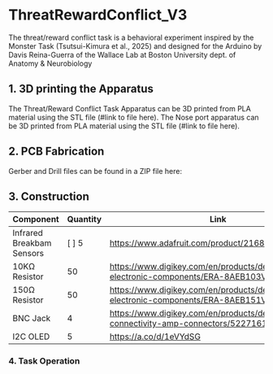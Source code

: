 # ThreatRewardConflict_V3
The threat/reward conflict task is a behavioral experiment inspired by the Monster Task (Tsutsui-Kimura et al., 2025) and designed for the Arduino by Davis Reina-Guerra of the Wallace Lab at Boston University dept. of Anatomy &amp; Neurobiology 

## 1. 3D printing the Apparatus

The Threat/Reward Conflict Task Apparatus can be 3D printed from PLA material using the STL file (#link to file here). 
The Nose port apparatus can be 3D printed from PLA material using the STL file (#link to file here).

## 2. PCB Fabrication

Gerber and Drill files can be found in a ZIP file here: 

## 3. Construction

| Component                       | Quantity | Link  |
|---------------------------------|----------|-------|
| Infrared Breakbam Sensors       | [ ] 5        | https://www.adafruit.com/product/2168     |
| 10KΩ Resistor                   | 50       | https://www.digikey.com/en/products/detail/panasonic-electronic-components/ERA-8AEB103V/3070742 |
| 150Ω Resistor                   | 50       | https://www.digikey.com/en/products/detail/panasonic-electronic-components/ERA-8AEB151V/3070809 |
| BNC Jack                        | 4        | https://www.digikey.com/en/products/detail/te-connectivity-amp-connectors/5227161-1/811142 | 
| I2C OLED                        | 5        | https://a.co/d/1eVYdSG |


### 4. Task Operation
